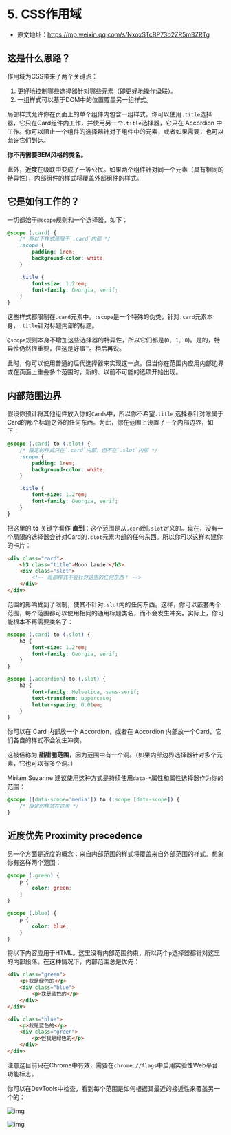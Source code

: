 # 5. CSS作用域

- 原文地址：https://mp.weixin.qq.com/s/NxoxSTcBP73b2ZR5m3ZRTg



## 这是什么思路？

作用域为CSS带来了两个关键点：

1. 更好地控制哪些选择器针对哪些元素（即更好地操作级联）。
2. 一组样式可以基于DOM中的位置覆盖另一组样式。

局部样式允许你在页面上的单个组件内包含一组样式。你可以使用`.title`选择器，它只在Card组件内工作，并使用另一个`.title`选择器，它只在 Accordion 中工作。你可以阻止一个组件的选择器针对子组件中的元素，或者如果需要，也可以允许它们到达。

**你不再需要BEM风格的类名。**

此外，**近度**在级联中变成了一等公民。如果两个组件针对同一个元素（具有相同的特异性），内部组件的样式将覆盖外部组件的样式。



## 它是如何工作的？

一切都始于`@scope`规则和一个选择器，如下：

```css
@scope (.card) {
    /* 将以下样式局限于`.card`内部 */
    :scope {
        padding: 1rem;
        background-color: white;
    }

    .title {
        font-size: 1.2rem;
        font-family: Georgia, serif;
    }
}
```

这些样式都限制在`.card`元素中。`:scope`是一个特殊的伪类，针对`.card`元素本身，`.title`针对标题内部的标题。

`@scope`规则本身不增加这些选择器的特异性，所以它们都是(`0, 1, 0`)。是的，特异性仍然很重要，但这是好事™️。稍后再说。

此时，你可以使用普通的后代选择器来实现这一点。但当你在范围内应用内部边界或在页面上重叠多个范围时，新的、以前不可能的选项开始出现。



## 内部范围边界

假设你预计将其他组件放入你的`Cards`中，所以你不希望`.title` 选择器针对除属于Card的那个标题之外的任何东西。为此，你在范围上设置了一个内部边界，如下：

```css
@scope (.card) to (.slot) {
    /* 限定的样式只在`.card`内部，但不在`.slot`内部 */
    :scope {
        padding: 1rem;
        background-color: white;
    }

    .title {
        font-size: 1.2rem;
        font-family: Georgia, serif;
    }
}
```

把这里的 **to** 关键字看作 **直到**：这个范围是从`.card`到`.slot`定义的。现在，没有一个局限的选择器会针对Card的`.slot`元素内部的任何东西。所以你可以这样构建你的卡片：

```html
<div class="card">
    <h3 class="title">Moon lander</h3>
    <div class="slot">
        <!-- 局部样式不会针对这里的任何东西！ -->
    </div>
</div>
```

范围的影响受到了限制，使其不针对`.slot`内的任何东西。这样，你可以嵌套两个范围，每个范围都可以使用相同的通用标题类名，而不会发生冲突。实际上，你可能根本不再需要类名了：

```css
@scope (.card) to (.slot) {
    h3 {
        font-size: 1.2rem;
        font-family: Georgia, serif;
    }
}

@scope (.accordion) to (.slot) {
    h3 {
        font-family: Helvetica, sans-serif;
        text-transform: uppercase;
        letter-spacing: 0.01em;
    }
}
```

你可以在 Card 内部放一个 Accordion，或者在 Accordion 内部放一个Card，它们各自的样式不会发生冲突。

这被俗称为 **甜甜圈范围**，因为范围中有一个洞。（如果内部边界选择器针对多个元素，它也可以有多个洞。）

Miriam Suzanne 建议使用这种方式是持续使用`data-*`属性和属性选择器作为你的范围：

```css
@scope ([data-scope='media']) to (:scope [data-scope]) {
    /* 限定的样式在这里 */
}
```



## 近度优先 Proximity precedence

另一个方面是近度的概念：来自内部范围的样式将覆盖来自外部范围的样式。想象你有这样两个范围：

```css
@scope (.green) {
    p {
        color: green;
    }
}

@scope (.blue) {
    p {
        color: blue;
    }
}
```

将以下内容应用于HTML。这里没有内部范围约束，所以两个`p`选择器都针对这里的内部段落。在这种情况下，内部范围总是优先：

```html
<div class="green">
    <p>我是绿色的</p>
    <div class="blue">
        <p>我是蓝色的</p>
    </div>
</div>

<div class="blue">
    <p>我是蓝色的</p>
    <div class="green">
        <p>但我是绿色的</p>
    </div>
</div>
```

注意这目前只在Chrome中有效，需要在`chrome://flags`中启用实验性Web平台功能标志。

你可以在DevTools中检查，看到每个范围是如何根据其最近的接近性来覆盖另一个的：

![img](/images/html/note/005/n10035.png)

![img](/images/html/note/005/n10036.png)